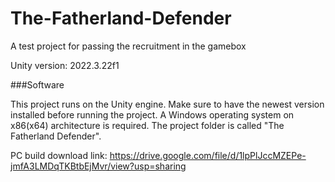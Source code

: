 # The-Fatherland-Defender
A test project for passing the recruitment in the gamebox

Unity version: 2022.3.22f1 


###Software

This project runs on the Unity engine. Make sure to have the newest version installed before running the project.
A Windows operating system on x86(x64) architecture is required.
The project folder is called "The Fatherland Defender".

PC build download link:
https://drive.google.com/file/d/1lpPlJccMZEPe-jmfA3LMDqTKBtbEjMvr/view?usp=sharing
